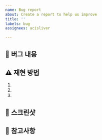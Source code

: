 ```yaml
---
name: Bug report
about: Create a report to help us improve
title: ''
labels: bug
assignees: acisliver

---
```


## 🐞 버그 내용

## ⚠ 재현 방법
1. 
2. 
3. 

## 📸 스크린샷

## 👄 참고사항
